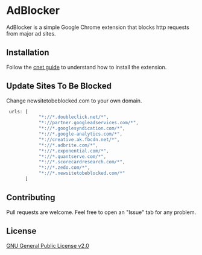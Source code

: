 # AdBlocker

AdBlocker is a simple Google Chrome extension that blocks http requests from major ad sites.

## Installation

Follow the [cnet guide](https://www.cnet.com/how-to/how-to-install-chrome-extensions-manually/) to understand how to install the extension.

## Update Sites To Be Blocked

Change newsitetobeblocked.com to your own domain.

```javascript
 urls: [
            "*://*.doubleclick.net/*",
            "*://partner.googleadservices.com/*",
            "*://*.googlesyndication.com/*",
            "*://*.google-analytics.com/*",
            "*://creative.ak.fbcdn.net/*",
            "*://*.adbrite.com/*",
            "*://*.exponential.com/*",
            "*://*.quantserve.com/*",
            "*://*.scorecardresearch.com/*",
            "*://*.zedo.com/*",
            "*://*.newsitetobeblocked.com/*"
       ]
```

## Contributing
Pull requests are welcome. Feel free to open an "Issue" tab for any problem. 

## License
[GNU General Public License v2.0](https://choosealicense.com/licenses/mit/)

